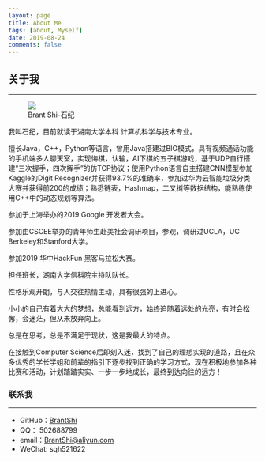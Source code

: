 ```yaml
---
layout: page
title: About Me
tags: [about, Myself]
date: 2019-08-24
comments: false
---
```

## 关于我
---

<figure>
	<img src="http://brantshi.github.io/assets/img/avatar_2.jpg">
	<figcaption>Brant Shi-石纪</figcaption>
</figure>

我叫石纪，目前就读于湖南大学本科 计算机科学与技术专业。

擅长Java，C++，Python等语言，曾用Java搭建过BIO模式，具有视频通话功能的手机端多人聊天室，实现悔棋，认输，AI下棋的五子棋游戏，基于UDP自行搭建“三次握手，四次挥手”的仿TCP协议；使用Python语言自主搭建CNN模型参加Kaggle的Digit Recognizer并获得93.7%的准确率，参加过华为云智能垃圾分类大赛并获得前200的成绩；熟悉链表，Hashmap，二叉树等数据结构，能熟练使用C++中的动态规划等算法。

参加于上海举办的2019 Google 开发者大会。

参加由CSCEE举办的青年师生赴美社会调研项目，参观，调研过UCLA，UC 
Berkeley和Stanford大学。

参加2019 华中HackFun 黑客马拉松大赛。

担任班长，湖南大学信科院主持队队长。

性格乐观开朗，与人交往热情主动，具有很强的上进心。

小小的自己有着大大的梦想，总能看到远方，始终追随着远处的光亮，有时会松懈，会迷茫，但从未放弃向上。

总是在思考，总是不满足于现状，这是我最大的特点。

在接触到Computer Science后即刻入迷，找到了自己的理想实现的道路，且在众多优秀的学长学姐和前辈的指引下逐步找到正确的学习方式，现在积极地参加各种比赛和活动，计划踏踏实实、一步一步地成长，最终到达向往的远方！
### 联系我
---
* GitHub：<a href = "https://github.com/brantshi">BrantShi</a>
* QQ： 502688799
* email：BrantShi@aliyun.com
* WeChat: sqh521622